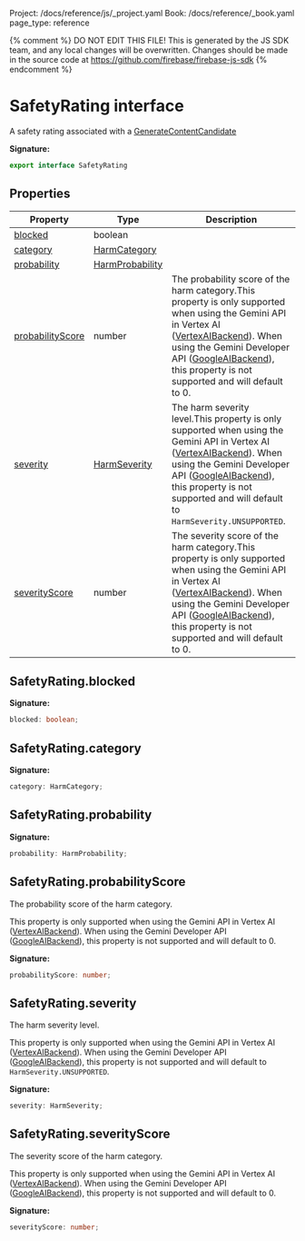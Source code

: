 Project: /docs/reference/js/_project.yaml
Book: /docs/reference/_book.yaml
page_type: reference

{% comment %}
DO NOT EDIT THIS FILE!
This is generated by the JS SDK team, and any local changes will be
overwritten. Changes should be made in the source code at
https://github.com/firebase/firebase-js-sdk
{% endcomment %}

# SafetyRating interface
A safety rating associated with a [GenerateContentCandidate](./vertexai.generatecontentcandidate.md#generatecontentcandidate_interface)

<b>Signature:</b>

```typescript
export interface SafetyRating 
```

## Properties

|  Property | Type | Description |
|  --- | --- | --- |
|  [blocked](./vertexai.safetyrating.md#safetyratingblocked) | boolean |  |
|  [category](./vertexai.safetyrating.md#safetyratingcategory) | [HarmCategory](./vertexai.md#harmcategory) |  |
|  [probability](./vertexai.safetyrating.md#safetyratingprobability) | [HarmProbability](./vertexai.md#harmprobability) |  |
|  [probabilityScore](./vertexai.safetyrating.md#safetyratingprobabilityscore) | number | The probability score of the harm category.<!-- -->This property is only supported when using the Gemini API in Vertex AI ([VertexAIBackend](./vertexai.vertexaibackend.md#vertexaibackend_class)<!-- -->). When using the Gemini Developer API ([GoogleAIBackend](./vertexai.googleaibackend.md#googleaibackend_class)<!-- -->), this property is not supported and will default to 0. |
|  [severity](./vertexai.safetyrating.md#safetyratingseverity) | [HarmSeverity](./vertexai.md#harmseverity) | The harm severity level.<!-- -->This property is only supported when using the Gemini API in Vertex AI ([VertexAIBackend](./vertexai.vertexaibackend.md#vertexaibackend_class)<!-- -->). When using the Gemini Developer API ([GoogleAIBackend](./vertexai.googleaibackend.md#googleaibackend_class)<!-- -->), this property is not supported and will default to <code>HarmSeverity.UNSUPPORTED</code>. |
|  [severityScore](./vertexai.safetyrating.md#safetyratingseverityscore) | number | The severity score of the harm category.<!-- -->This property is only supported when using the Gemini API in Vertex AI ([VertexAIBackend](./vertexai.vertexaibackend.md#vertexaibackend_class)<!-- -->). When using the Gemini Developer API ([GoogleAIBackend](./vertexai.googleaibackend.md#googleaibackend_class)<!-- -->), this property is not supported and will default to 0. |

## SafetyRating.blocked

<b>Signature:</b>

```typescript
blocked: boolean;
```

## SafetyRating.category

<b>Signature:</b>

```typescript
category: HarmCategory;
```

## SafetyRating.probability

<b>Signature:</b>

```typescript
probability: HarmProbability;
```

## SafetyRating.probabilityScore

The probability score of the harm category.

This property is only supported when using the Gemini API in Vertex AI ([VertexAIBackend](./vertexai.vertexaibackend.md#vertexaibackend_class)<!-- -->). When using the Gemini Developer API ([GoogleAIBackend](./vertexai.googleaibackend.md#googleaibackend_class)<!-- -->), this property is not supported and will default to 0.

<b>Signature:</b>

```typescript
probabilityScore: number;
```

## SafetyRating.severity

The harm severity level.

This property is only supported when using the Gemini API in Vertex AI ([VertexAIBackend](./vertexai.vertexaibackend.md#vertexaibackend_class)<!-- -->). When using the Gemini Developer API ([GoogleAIBackend](./vertexai.googleaibackend.md#googleaibackend_class)<!-- -->), this property is not supported and will default to `HarmSeverity.UNSUPPORTED`<!-- -->.

<b>Signature:</b>

```typescript
severity: HarmSeverity;
```

## SafetyRating.severityScore

The severity score of the harm category.

This property is only supported when using the Gemini API in Vertex AI ([VertexAIBackend](./vertexai.vertexaibackend.md#vertexaibackend_class)<!-- -->). When using the Gemini Developer API ([GoogleAIBackend](./vertexai.googleaibackend.md#googleaibackend_class)<!-- -->), this property is not supported and will default to 0.

<b>Signature:</b>

```typescript
severityScore: number;
```
